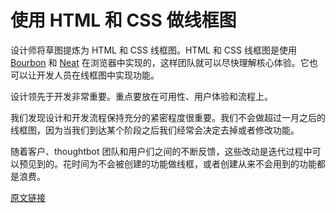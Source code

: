 # 使用 HTML 和 CSS 做线框图

设计师将草图提炼为 HTML 和 CSS 线框图。HTML 和 CSS 线框图是使用 [Bourbon](https://github.com/thoughtbot/bourbon) 和 [Neat](https://github.com/thoughtbot/neat) 在浏览器中实现的，这样团队就可以尽快理解核心体验。它也可以让开发人员在线框图中实现功能。

设计领先于开发非常重要。重点要放在可用性、用户体验和流程上。

我们发现设计和开发流程保持充分的紧密程度很重要。我们不会做超过一月之后的线框图，因为当我们到达某个阶段之后我们经常会决定去掉或者修改功能。

随着客户、thoughtbot 团队和用户们之间的不断反馈，这些改动是迭代过程中可以预见到的。花时间为不会被创建的功能做线框，或者创建从来不会用到的功能都是浪费。

[原文链接](https://thoughtbot.com/playbook/designing/wireframing-in-html-and-css)
